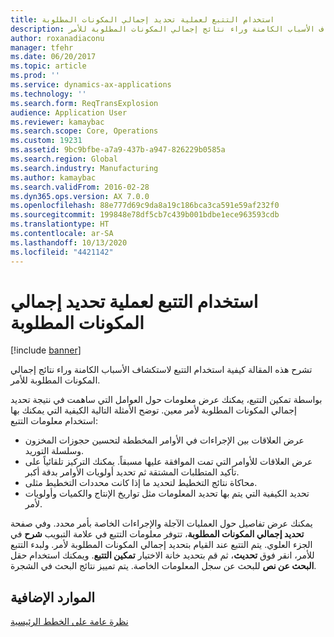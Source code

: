 ```yaml
---
title: استخدام التتبع لعملية تحديد إجمالي المكونات المطلوبة‬
description: تشرح هذه المقالة كيفية استخدام التتبع لاستكشاف الأسباب الكامنة وراء نتائج إجمالي المكونات المطلوبة للأمر.
author: roxanadiaconu
manager: tfehr
ms.date: 06/20/2017
ms.topic: article
ms.prod: ''
ms.service: dynamics-ax-applications
ms.technology: ''
ms.search.form: ReqTransExplosion
audience: Application User
ms.reviewer: kamaybac
ms.search.scope: Core, Operations
ms.custom: 19231
ms.assetid: 9bc9bfbe-a7a9-437b-a947-826229b0585a
ms.search.region: Global
ms.search.industry: Manufacturing
ms.author: kamaybac
ms.search.validFrom: 2016-02-28
ms.dyn365.ops.version: AX 7.0.0
ms.openlocfilehash: 88e777d69c9da8a19c186bca3ca591e59af232f0
ms.sourcegitcommit: 199848e78df5cb7c439b001bdbe1ece963593cdb
ms.translationtype: HT
ms.contentlocale: ar-SA
ms.lasthandoff: 10/13/2020
ms.locfileid: "4421142"
---
```

# <a name="use-tracing-for-explosion"></a>استخدام التتبع لعملية تحديد إجمالي المكونات المطلوبة‬

[!include [banner](../includes/banner.md)]

تشرح هذه المقالة كيفية استخدام التتبع لاستكشاف الأسباب الكامنة وراء نتائج إجمالي المكونات المطلوبة للأمر.

بواسطة تمكين التتبع، يمكنك عرض معلومات حول العوامل التي ساهمت في نتيجة تحديد إجمالي المكونات المطلوبة لأمر معين. توضح الأمثلة التالية الكيفية التي يمكنك بها استخدام معلومات التتبع:

-   عرض العلاقات بين الإجراءات في الأوامر المخططة لتحسين حجوزات المخزون وسلسلة التوريد.
-   عرض العلاقات للأوامر التي تمت الموافقة عليها مسبقاً. يمكنك التركيز تلقائياً على تأكيد المتطلبات المشتقة ثم تحديد أولويات الأوامر بدقة أكبر.
-   محاكاة نتائج التخطيط لتحديد ما إذا كانت محددات التخطيط مثلى.
-   تحديد الكيفية التي يتم بها تحديد المعلومات مثل تواريخ الإنتاج والكميات وأولويات لأمر.

يمكنك عرض تفاصيل حول العمليات الآجلة والإجراءات الخاصة بأمر محدد. وفي صفحة **تحديد إجمالي المكونات المطلوبة‬**، تتوفر معلومات التتبع في علامة التبويب **شرح** في الجزء العلوي. يتم التتبع عند القيام بتحديد إجمالي المكونات المطلوبة لأمر. ولبدء التتبع للأمر، انقر فوق **تحديث**، ثم قم بتحديد خانة الاختيار **تمكين التتبع**. ويمكنك استخدام حقل **البحث عن نص** للبحث عن سجل المعلومات الخاصة. يتم تمييز نتائج البحث في الشجرة.

<a name="additional-resources"></a>الموارد الإضافية
--------

[نظرة عامة على الخطط الرئيسية](master-plans.md)




